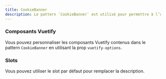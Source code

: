 ```yaml
---
title: CookieBanner
description: Le pattern `CookieBanner` est utilisé pour permettre à l’utilisateur d’accepter ou non les cookies.
---
```


<doc-tabs>

<doc-tab-item label="Utilisation">

<doc-example file="cookie-banner/usage"></doc-example>

</doc-tab-item>

<doc-tab-item label="API">
<doc-api name="cookie-banner"></doc-api>
</doc-tab-item>

<doc-tab-item label="Personnalisation">

### Composants Vuetify

Vous pouvez personnaliser les composants Vuetify contenus dans le pattern `CookieBanner` en utilisant la prop `vuetify-options`.

<doc-example file="cookie-banner/options"></doc-example>

### Slots

Vous pouvez utiliser le slot par défaut pour remplacer la description.

<doc-example file="cookie-banner/slots"></doc-example>

</doc-tab-item>

</doc-tabs>
